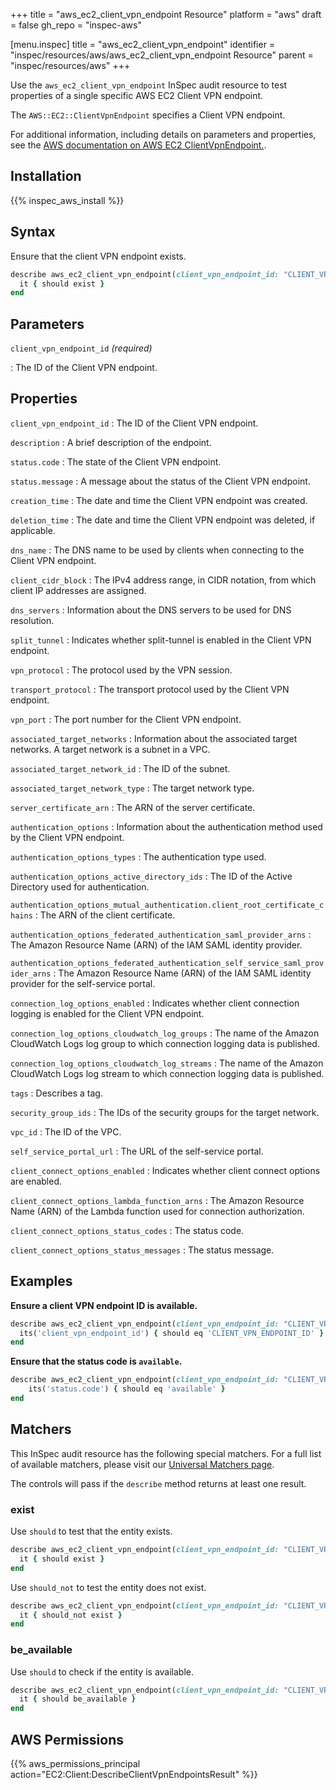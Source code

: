 +++
title = "aws_ec2_client_vpn_endpoint Resource"
platform = "aws"
draft = false
gh_repo = "inspec-aws"

[menu.inspec]
title = "aws_ec2_client_vpn_endpoint"
identifier = "inspec/resources/aws/aws_ec2_client_vpn_endpoint Resource"
parent = "inspec/resources/aws"
+++

Use the `aws_ec2_client_vpn_endpoint` InSpec audit resource to test properties of a single specific AWS EC2 Client VPN endpoint.

The `AWS::EC2::ClientVpnEndpoint` specifies a Client VPN endpoint.

For additional information, including details on parameters and properties, see the [AWS documentation on AWS EC2 ClientVpnEndpoint.](https://docs.aws.amazon.com/AWSCloudFormation/latest/UserGuide/aws-resource-ec2-clientvpnendpoint.html).

## Installation

{{% inspec_aws_install %}}

## Syntax

Ensure that the client VPN endpoint exists.

```ruby
describe aws_ec2_client_vpn_endpoint(client_vpn_endpoint_id: "CLIENT_VPN_ENDPOINT_ID") do
  it { should exist }
end
```

## Parameters

`client_vpn_endpoint_id` _(required)_

: The ID of the Client VPN endpoint.

## Properties

`client_vpn_endpoint_id`
: The ID of the Client VPN endpoint.

`description`
: A brief description of the endpoint.

`status.code`
: The state of the Client VPN endpoint.

`status.message`
: A message about the status of the Client VPN endpoint.

`creation_time`
: The date and time the Client VPN endpoint was created.

`deletion_time`
: The date and time the Client VPN endpoint was deleted, if applicable.

`dns_name`
: The DNS name to be used by clients when connecting to the Client VPN endpoint.

`client_cidr_block`
: The IPv4 address range, in CIDR notation, from which client IP addresses are assigned.

`dns_servers`
: Information about the DNS servers to be used for DNS resolution.

`split_tunnel`
: Indicates whether split-tunnel is enabled in the Client VPN endpoint.

`vpn_protocol`
: The protocol used by the VPN session.

`transport_protocol`
: The transport protocol used by the Client VPN endpoint.

`vpn_port`
: The port number for the Client VPN endpoint.

`associated_target_networks`
: Information about the associated target networks. A target network is a subnet in a VPC.

`associated_target_network_id`
: The ID of the subnet.

`associated_target_network_type`
: The target network type.

`server_certificate_arn`
: The ARN of the server certificate.

`authentication_options`
: Information about the authentication method used by the Client VPN endpoint.

`authentication_options_types`
: The authentication type used.

`authentication_options_active_directory_ids`
: The ID of the Active Directory used for authentication.

`authentication_options_mutual_authentication.client_root_certificate_chains`
: The ARN of the client certificate.

`authentication_options_federated_authentication_saml_provider_arns`
: The Amazon Resource Name (ARN) of the IAM SAML identity provider.

`authentication_options_federated_authentication_self_service_saml_provider_arns`
: The Amazon Resource Name (ARN) of the IAM SAML identity provider for the self-service portal.

`connection_log_options_enabled`
: Indicates whether client connection logging is enabled for the Client VPN endpoint.

`connection_log_options_cloudwatch_log_groups`
: The name of the Amazon CloudWatch Logs log group to which connection logging data is published.

`connection_log_options_cloudwatch_log_streams`
: The name of the Amazon CloudWatch Logs log stream to which connection logging data is published.

`tags`
: Describes a tag.

`security_group_ids`
: The IDs of the security groups for the target network.

`vpc_id`
: The ID of the VPC.

`self_service_portal_url`
: The URL of the self-service portal.

`client_connect_options_enabled`
: Indicates whether client connect options are enabled.

`client_connect_options_lambda_function_arns`
: The Amazon Resource Name (ARN) of the Lambda function used for connection authorization.

`client_connect_options_status_codes`
: The status code.

`client_connect_options_status_messages`
: The status message.

## Examples

**Ensure a client VPN endpoint ID is available.**

```ruby
describe aws_ec2_client_vpn_endpoint(client_vpn_endpoint_id: "CLIENT_VPN_ENDPOINT_ID") do
  its('client_vpn_endpoint_id') { should eq 'CLIENT_VPN_ENDPOINT_ID' }
end
```

**Ensure that the status code is `available`.**

```ruby
describe aws_ec2_client_vpn_endpoint(client_vpn_endpoint_id: "CLIENT_VPN_ENDPOINT_ID") do
    its('status.code') { should eq 'available' }
end
```

## Matchers

This InSpec audit resource has the following special matchers. For a full list of available matchers, please visit our [Universal Matchers page](https://www.inspec.io/docs/reference/matchers/).

The controls will pass if the `describe` method returns at least one result.

### exist

Use `should` to test that the entity exists.

```ruby
describe aws_ec2_client_vpn_endpoint(client_vpn_endpoint_id: "CLIENT_VPN_ENDPOINT_ID") do
  it { should exist }
end
```

Use `should_not` to test the entity does not exist.

```ruby
describe aws_ec2_client_vpn_endpoint(client_vpn_endpoint_id: "CLIENT_VPN_ENDPOINT_ID") do
  it { should_not exist }
end
```

### be_available

Use `should` to check if the entity is available.

```ruby
describe aws_ec2_client_vpn_endpoint(client_vpn_endpoint_id: "CLIENT_VPN_ENDPOINT_ID") do
  it { should be_available }
end
```

## AWS Permissions

{{% aws_permissions_principal action="EC2:Client:DescribeClientVpnEndpointsResult" %}}
